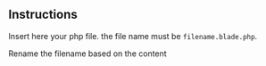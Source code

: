 ## Instructions

Insert here your php file. the file name must be <code>filename.blade.php</code>.

Rename the filename based on the content
